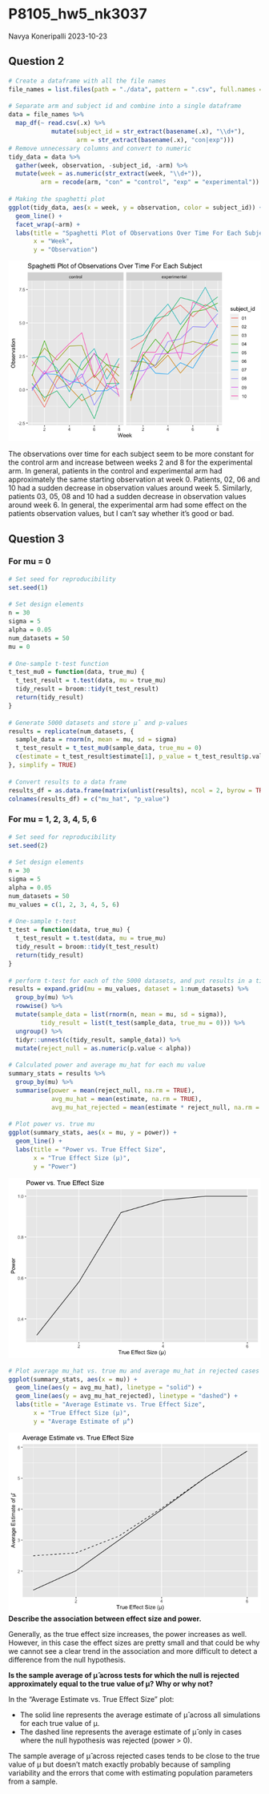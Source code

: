 P8105_hw5_nk3037
================
Navya Koneripalli
2023-10-23

## Question 2

``` r
# Create a dataframe with all the file names
file_names = list.files(path = "./data", pattern = ".csv", full.names = TRUE)

# Separate arm and subject id and combine into a single dataframe
data = file_names %>%
  map_df(~ read.csv(.x) %>%
            mutate(subject_id = str_extract(basename(.x), "\\d+"),
                   arm = str_extract(basename(.x), "con|exp")))  
# Remove unnecessary columns and convert to numeric
tidy_data = data %>%
  gather(week, observation, -subject_id, -arm) %>%
  mutate(week = as.numeric(str_extract(week, "\\d+")),
         arm = recode(arm, "con" = "control", "exp" = "experimental"))

# Making the spaghetti plot
ggplot(tidy_data, aes(x = week, y = observation, color = subject_id)) +
  geom_line() +
  facet_wrap(~arm) +
  labs(title = "Spaghetti Plot of Observations Over Time For Each Subject",
       x = "Week",
       y = "Observation")
```

![](P8105_hw5_nk3037_files/figure-gfm/unnamed-chunk-1-1.png)<!-- -->

The observations over time for each subject seem to be more constant for
the control arm and increase between weeks 2 and 8 for the experimental
arm. In general, patients in the control and experimental arm had
approximately the same starting observation at week 0. Patients, 02, 06
and 10 had a sudden decrease in observation values around week 5.
Similarly, patients 03, 05, 08 and 10 had a sudden decrease in
observation values around week 6. In general, the experimental arm had
some effect on the patients observation values, but I can’t say whether
it’s good or bad.

## Question 3

### For mu = 0

``` r
# Set seed for reproducibility
set.seed(1)

# Set design elements
n = 30
sigma = 5
alpha = 0.05
num_datasets = 50
mu = 0

# One-sample t-test function
t_test_mu0 = function(data, true_mu) {
  t_test_result = t.test(data, mu = true_mu)
  tidy_result = broom::tidy(t_test_result)
  return(tidy_result)
}

# Generate 5000 datasets and store μ̂ and p-values
results = replicate(num_datasets, {
  sample_data = rnorm(n, mean = mu, sd = sigma)
  t_test_result = t_test_mu0(sample_data, true_mu = 0)
  c(estimate = t_test_result$estimate[1], p_value = t_test_result$p.value)
}, simplify = TRUE)

# Convert results to a data frame
results_df = as.data.frame(matrix(unlist(results), ncol = 2, byrow = TRUE))
colnames(results_df) = c("mu_hat", "p_value")
```

### For mu = 1, 2, 3, 4, 5, 6

``` r
# Set seed for reproducibility
set.seed(2)

# Set design elements
n = 30
sigma = 5
alpha = 0.05
num_datasets = 50
mu_values = c(1, 2, 3, 4, 5, 6)

# One-sample t-test
t_test = function(data, true_mu) {
  t_test_result = t.test(data, mu = true_mu)
  tidy_result = broom::tidy(t_test_result)
  return(tidy_result)
}

# perform t-test for each of the 5000 datasets, and put results in a tibble
results = expand.grid(mu = mu_values, dataset = 1:num_datasets) %>%
  group_by(mu) %>%
  rowwise() %>%
  mutate(sample_data = list(rnorm(n, mean = mu, sd = sigma)),
         tidy_result = list(t_test(sample_data, true_mu = 0))) %>%
  ungroup() %>%
  tidyr::unnest(c(tidy_result, sample_data)) %>%
  mutate(reject_null = as.numeric(p.value < alpha))

# Calculated power and average mu_hat for each mu value
summary_stats = results %>%
  group_by(mu) %>%
  summarise(power = mean(reject_null, na.rm = TRUE),
            avg_mu_hat = mean(estimate, na.rm = TRUE),
            avg_mu_hat_rejected = mean(estimate * reject_null, na.rm = TRUE) / mean(reject_null, na.rm = TRUE))

# Plot power vs. true mu
ggplot(summary_stats, aes(x = mu, y = power)) +
  geom_line() +
  labs(title = "Power vs. True Effect Size",
       x = "True Effect Size (μ)",
       y = "Power")
```

![](P8105_hw5_nk3037_files/figure-gfm/unnamed-chunk-3-1.png)<!-- -->

``` r
# Plot average mu_hat vs. true mu and average mu_hat in rejected cases
ggplot(summary_stats, aes(x = mu)) +
  geom_line(aes(y = avg_mu_hat), linetype = "solid") +
  geom_line(aes(y = avg_mu_hat_rejected), linetype = "dashed") +
  labs(title = "Average Estimate vs. True Effect Size",
       x = "True Effect Size (μ)",
       y = "Average Estimate of μ̂")
```

![](P8105_hw5_nk3037_files/figure-gfm/unnamed-chunk-3-2.png)<!-- -->
**Describe the association between effect size and power.**

Generally, as the true effect size increases, the power increases as
well. However, in this case the effect sizes are pretty small and that
could be why we cannot see a clear trend in the association and more
difficult to detect a difference from the null hypothesis.

**Is the sample average of μ̂ across tests for which the null is rejected
approximately equal to the true value of μ? Why or why not?**

In the “Average Estimate vs. True Effect Size” plot:

- The solid line represents the average estimate of μ̂ across all
  simulations for each true value of μ.
- The dashed line represents the average estimate of μ̂ only in cases
  where the null hypothesis was rejected (power \> 0).

The sample average of μ̂ across rejected cases tends to be close to the
true value of μ but doesn’t match exactly probably because of sampling
variability and the errors that come with estimating population
parameters from a sample.
